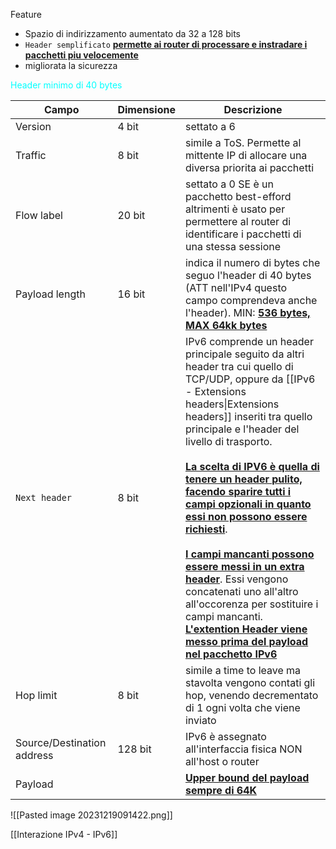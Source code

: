 Feature
- Spazio di indirizzamento aumentato da 32 a 128 bits
- `Header semplificato` <b><u>permette ai router di processare e instradare i pacchetti piu velocemente</u></b>
- migliorata la sicurezza

<span style=color:cyan>Header minimo di 40 bytes</span>

| Campo                      | Dimensione | Descrizione                                                                                                                                                                                                                                                                                                                                                                                                                                                                                                                                                                                                                                                 |
| -------------------------- | ---------- | ----------------------------------------------------------------------------------------------------------------------------------------------------------------------------------------------------------------------------------------------------------------------------------------------------------------------------------------------------------------------------------------------------------------------------------------------------------------------------------------------------------------------------------------------------------------------------------------------------------------------------------------------------------- |
| Version                    | 4 bit      | settato a 6                                                                                                                                                                                                                                                                                                                                                                                                                                                                                                                                                                                                                                                 |
| Traffic                    | 8 bit      | simile a ToS. Permette al mittente IP di allocare una diversa priorita ai pacchetti                                                                                                                                                                                                                                                                                                                                                                                                                                                                                                                                                                         |
| Flow label                 | 20 bit     | settato a 0 SE è un pacchetto best-efford altrimenti è usato per permettere al router di identificare i pacchetti di una stessa sessione                                                                                                                                                                                                                                                                                                                                                                                                                                                                                                                    |
| Payload length             | 16 bit     | indica il numero di bytes che seguo l'header di 40 bytes (ATT nell'IPv4 questo campo comprendeva anche l'header). MIN: <b><u>536 bytes, MAX 64kk bytes</u></b>                                                                                                                                                                                                                                                                                                                                                                                                                                                                                              |
| `Next header`              | 8 bit      | IPv6 comprende un header principale seguito da altri header tra cui quello di TCP/UDP, oppure da [[IPv6 - Extensions headers\|Extensions headers]] inseriti tra quello principale e l'header del livello di trasporto.<br><br><b><u>La scelta di IPV6 è quella di tenere un header pulito, facendo sparire tutti i campi opzionali in quanto essi non possono essere richiesti</u></b>.<br>  <br>  <b><u>I campi mancanti possono essere messi in un extra header</u></b>. Essi vengono concatenati uno all'altro all'occorenza per sostituire i campi mancanti.<br>  <b><u>L'extention Header viene messo prima del payload nel pacchetto IPv6</u></b><br> |
| Hop limit                  | 8 bit      | simile a time to leave ma stavolta vengono contati gli hop, venendo decrementato di 1 ogni volta che viene inviato                                                                                                                                                                                                                                                                                                                                                                                                                                                                                                                                          |
| Source/Destination address | 128 bit    | IPv6 è assegnato all'interfaccia fisica NON all'host o router                                                                                                                                                                                                                                                                                                                                                                                                                                                                                                                                                                                               |
| Payload                    |            | <b><u>Upper bound del payload sempre di 64K</u></b>                                                                                                                                                                                                                                                                                                                                                                                                                                                                                                                                                                                                         |

![[Pasted image 20231219091422.png]]

[[Interazione IPv4 - IPv6]]